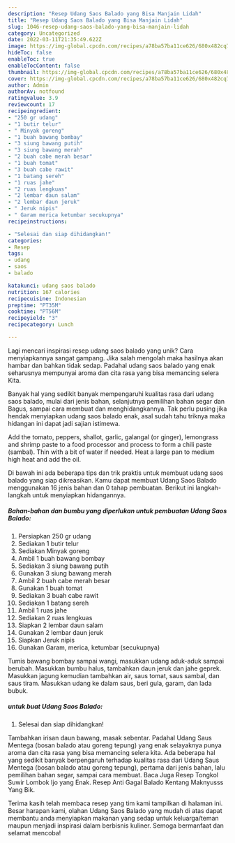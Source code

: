 ```yaml
---
description: "Resep Udang Saos Balado yang Bisa Manjain Lidah"
title: "Resep Udang Saos Balado yang Bisa Manjain Lidah"
slug: 1046-resep-udang-saos-balado-yang-bisa-manjain-lidah
category: Uncategorized
date: 2022-03-11T21:35:49.622Z
image: https://img-global.cpcdn.com/recipes/a78ba57ba11ce626/680x482cq70/udang-saos-balado-foto-resep-utama.jpg
hideToc: false
enableToc: true
enableTocContent: false
thumbnail: https://img-global.cpcdn.com/recipes/a78ba57ba11ce626/680x482cq70/udang-saos-balado-foto-resep-utama.jpg
cover: https://img-global.cpcdn.com/recipes/a78ba57ba11ce626/680x482cq70/udang-saos-balado-foto-resep-utama.jpg
author: Admin
authorAv: notfound
ratingvalue: 3.9
reviewcount: 17
recipeingredient:
- "250 gr udang"
- "1 butir telur"
- " Minyak goreng"
- "1 buah bawang bombay"
- "3 siung bawang putih"
- "3 siung bawang merah"
- "2 buah cabe merah besar"
- "1 buah tomat"
- "3 buah cabe rawit"
- "1 batang sereh"
- "1 ruas jahe"
- "2 ruas lengkuas"
- "2 lembar daun salam"
- "2 lembar daun jeruk"
- " Jeruk nipis"
- " Garam merica ketumbar secukupnya"
recipeinstructions:

- "Selesai dan siap dihidangkan!"
categories:
- Resep
tags:
- udang
- saos
- balado

katakunci: udang saos balado 
nutrition: 167 calories
recipecuisine: Indonesian
preptime: "PT35M"
cooktime: "PT56M"
recipeyield: "3"
recipecategory: Lunch

---
```





Lagi mencari inspirasi resep udang saos balado yang unik? Cara menyiapkannya sangat gampang. Jika salah mengolah maka hasilnya akan hambar dan bahkan tidak sedap. Padahal udang saos balado yang enak seharusnya mempunyai aroma dan cita rasa yang bisa memancing selera Kita.





Banyak hal yang sedikit banyak mempengaruhi kualitas rasa dari udang saos balado, mulai dari jenis bahan, selanjutnya pemilihan bahan segar dan Bagus, sampai cara membuat dan menghidangkannya. Tak perlu pusing jika hendak menyiapkan udang saos balado enak,      asal sudah tahu triknya maka hidangan ini dapat jadi sajian istimewa.














Add the tomato, peppers, shallot, garlic, galangal (or ginger), lemongrass and shrimp paste to a food processor and process to form a chili paste (sambal). Thin with a bit of water if needed. Heat a large pan to medium high heat and add the oil.






Di bawah ini ada beberapa tips dan trik praktis untuk membuat udang saos balado yang siap dikreasikan. Kamu dapat membuat Udang Saos Balado menggunakan 16 jenis bahan dan 0 tahap pembuatan. Berikut ini langkah-langkah untuk menyiapkan hidangannya.

<!--inarticleads1-->

##### Bahan-bahan dan bumbu yang diperlukan untuk pembuatan Udang Saos Balado:

1. Persiapkan 250 gr udang
1. Sediakan 1 butir telur
1. Sediakan  Minyak goreng
1. Ambil 1 buah bawang bombay
1. Sediakan 3 siung bawang putih
1. Gunakan 3 siung bawang merah
1. Ambil 2 buah cabe merah besar
1. Gunakan 1 buah tomat
1. Sediakan 3 buah cabe rawit
1. Sediakan 1 batang sereh
1. Ambil 1 ruas jahe
1. Sediakan 2 ruas lengkuas
1. Siapkan 2 lembar daun salam
1. Gunakan 2 lembar daun jeruk
1. Siapkan  Jeruk nipis
1. Gunakan  Garam, merica, ketumbar (secukupnya)


Tumis bawang bombay sampai wangi, masukkan udang aduk-aduk sampai berubah. Masukkan bumbu halus, tambahkan daun jeruk dan jahe geprek. Masukkan jagung kemudian tambahkan air, saus tomat, saus sambal, dan saus tiram. Masukkan udang ke dalam saus, beri gula, garam, dan lada bubuk. 

<!--inarticleads2-->

#####  untuk buat Udang Saos Balado:


1. Selesai dan siap dihidangkan!

Tambahkan irisan daun bawang, masak sebentar. Padahal Udang Saus Mentega (bosan balado atau goreng tepung) yang enak selayaknya punya aroma dan cita rasa yang bisa memancing selera kita. Ada beberapa hal yang sedikit banyak berpengaruh terhadap kualitas rasa dari Udang Saus Mentega (bosan balado atau goreng tepung), pertama dari jenis bahan, lalu pemilihan bahan segar, sampai cara membuat. Baca Juga Resep Tongkol Suwir Lombok Ijo yang Enak. Resep Anti Gagal Balado Kentang Maknyusss Yang Bik. 

Terima kasih telah membaca resep yang tim kami tampilkan di halaman ini. Besar harapan kami, olahan Udang Saos Balado yang mudah di atas dapat membantu anda menyiapkan makanan yang sedap untuk keluarga/teman maupun menjadi inspirasi dalam berbisnis kuliner. Semoga bermanfaat dan selamat mencoba!
